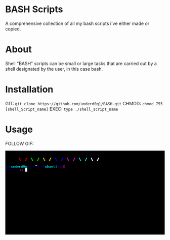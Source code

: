 # BASH Scripts
A comprehensive collection of all my bash scripts i've either made or copied. 

# About
Shell "BASH" scripts can be small or large tasks that are carried out by a shell designated by the user, in this case bash.

# Installation
GIT:
  `git clone https://github.com/underd0g1/BASH.git`
CHMOD:
  `chmod 755 [shell_Script_name]`
EXEC:
   `type ./shell_script_name` 

 # Usage
 FOLLOW GIF:
 
 ![gif](https://github.com/underd0g1/BASH/blob/master/script.gif)
 
 
 

